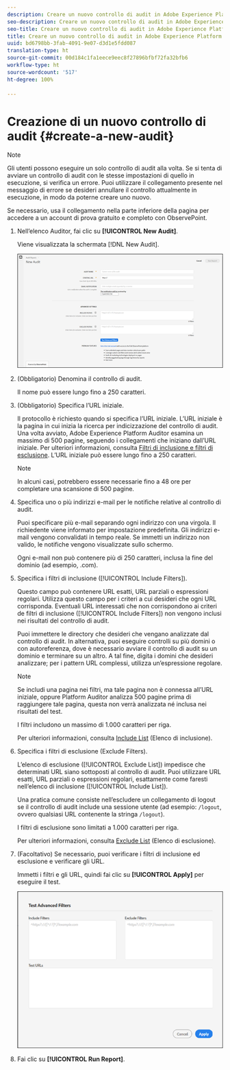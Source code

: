 ```yaml
---
description: Creare un nuovo controllo di audit in Adobe Experience Platform Auditor
seo-description: Creare un nuovo controllo di audit in Adobe Experience Platform Auditor
seo-title: Creare un nuovo controllo di audit in Adobe Experience Platform Auditor
title: Creare un nuovo controllo di audit in Adobe Experience Platform Auditor
uuid: bd6798bb-3fab-4091-9e07-d3d1e5fdd087
translation-type: ht
source-git-commit: 00d184c1fa1eece9eec8f27896bfbf72fa32bfb6
workflow-type: ht
source-wordcount: '517'
ht-degree: 100%

---
```



# Creazione di un nuovo controllo di audit {#create-a-new-audit}

>[!NOTE]
>
>Gli utenti possono eseguire un solo controllo di audit alla volta. Se si tenta di avviare un controllo di audit con le stesse impostazioni di quello in esecuzione, si verifica un errore. Puoi utilizzare il collegamento presente nel messaggio di errore se desideri annullare il controllo attualmente in esecuzione, in modo da poterne creare uno nuovo.

Se necessario, usa il collegamento nella parte inferiore della pagina per accedere a un account di prova gratuito e completo con ObservePoint.

1. Nell’elenco Auditor, fai clic su **[!UICONTROL New Audit]**.

   Viene visualizzata la schermata [!DNL New Audit].

   ![](assets/config.png)

1. (Obbligatorio) Denomina il controllo di audit.

   Il nome può essere lungo fino a 250 caratteri.
1. (Obbligatorio) Specifica l’URL iniziale.

   Il protocollo è richiesto quando si specifica l’URL iniziale. L’URL iniziale è la pagina in cui inizia la ricerca per indicizzazione del controllo di audit. Una volta avviato, Adobe Experience Platform Auditor esamina un massimo di 500 pagine, seguendo i collegamenti che iniziano dall’URL iniziale. Per ulteriori informazioni, consulta [Filtri di inclusione e filtri di esclusione](../create-audit/filters.md). L’URL iniziale può essere lungo fino a 250 caratteri.

   >[!NOTE]
   >
   >In alcuni casi, potrebbero essere necessarie fino a 48 ore per completare una scansione di 500 pagine.

1. Specifica uno o più indirizzi e-mail per le notifiche relative al controllo di audit.

   Puoi specificare più e-mail separando ogni indirizzo con una virgola. Il richiedente viene informato per impostazione predefinita. Gli indirizzi e-mail vengono convalidati in tempo reale. Se immetti un indirizzo non valido, le notifiche vengono visualizzate sullo schermo.

   Ogni e-mail non può contenere più di 250 caratteri, inclusa la fine del dominio (ad esempio, .com).

1. Specifica i filtri di inclusione ([!UICONTROL Include Filters]).

   Questo campo può contenere URL esatti, URL parziali o espressioni regolari. Utilizza questo campo per i criteri a cui desideri che ogni URL corrisponda. Eventuali URL interessati che non corrispondono ai criteri de filtri di inclusione ([!UICONTROL Include Filters]) non vengono inclusi nei risultati del controllo di audit.

   Puoi immettere le directory che desideri che vengano analizzate dal controllo di audit. In alternativa, puoi eseguire controlli su più domini o con autoreferenza, dove è necessario avviare il controllo di audit su un dominio e terminare su un altro. A tal fine, digita i domini che desideri analizzare; per i pattern URL complessi, utilizza un’espressione regolare.

   >[!NOTE]
   >
   >Se includi una pagina nei filtri, ma tale pagina non è connessa all’URL iniziale, oppure Platform Auditor analizza 500 pagine prima di raggiungere tale pagina, questa non verrà analizzata né inclusa nei risultati del test.

   I filtri includono un massimo di 1.000 caratteri per riga.

   Per ulteriori informazioni, consulta [Include List](../create-audit/filters.md) (Elenco di inclusione).
1. Specifica i filtri di esclusione (Exclude Filters).

   L’elenco di esclusione ([!UICONTROL Exclude List]) impedisce che determinati URL siano sottoposti al controllo di audit. Puoi utilizzare URL esatti, URL parziali o espressioni regolari, esattamente come faresti nell’elenco di inclusione ([!UICONTROL Include List]).

   Una pratica comune consiste nell’escludere un collegamento di logout se il controllo di audit include una sessione utente (ad esempio: `/logout`, ovvero qualsiasi URL contenente la stringa `/logout`).

   I filtri di esclusione sono limitati a 1.000 caratteri per riga.

   Per ulteriori informazioni, consulta [Exclude List](../create-audit/filters.md) (Elenco di esclusione).
1. (Facoltativo) Se necessario, puoi verificare i filtri di inclusione ed esclusione e verificare gli URL.

   Immetti i filtri e gli URL, quindi fai clic su **[!UICONTROL Apply]** per eseguire il test.

   ![](assets/test-advanced-filters.png)

1. Fai clic su **[!UICONTROL Run Report]**.
